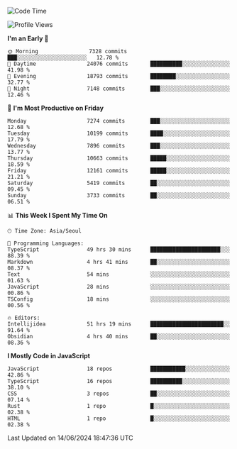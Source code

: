 <!--START_SECTION:waka-->
![Code Time](http://img.shields.io/badge/Code%20Time-6%2C244%20hrs%2023%20mins-blue)

![Profile Views](http://img.shields.io/badge/Profile%20Views-0-blue)

**I'm an Early 🐤** 

```text
🌞 Morning                7328 commits        ███░░░░░░░░░░░░░░░░░░░░░░   12.78 % 
🌆 Daytime                24076 commits       ██████████░░░░░░░░░░░░░░░   41.98 % 
🌃 Evening                18793 commits       ████████░░░░░░░░░░░░░░░░░   32.77 % 
🌙 Night                  7148 commits        ███░░░░░░░░░░░░░░░░░░░░░░   12.46 % 
```
📅 **I'm Most Productive on Friday** 

```text
Monday                   7274 commits        ███░░░░░░░░░░░░░░░░░░░░░░   12.68 % 
Tuesday                  10199 commits       ████░░░░░░░░░░░░░░░░░░░░░   17.79 % 
Wednesday                7896 commits        ███░░░░░░░░░░░░░░░░░░░░░░   13.77 % 
Thursday                 10663 commits       █████░░░░░░░░░░░░░░░░░░░░   18.59 % 
Friday                   12161 commits       █████░░░░░░░░░░░░░░░░░░░░   21.21 % 
Saturday                 5419 commits        ██░░░░░░░░░░░░░░░░░░░░░░░   09.45 % 
Sunday                   3733 commits        ██░░░░░░░░░░░░░░░░░░░░░░░   06.51 % 
```


📊 **This Week I Spent My Time On** 

```text
🕑︎ Time Zone: Asia/Seoul

💬 Programming Languages: 
TypeScript               49 hrs 30 mins      ██████████████████████░░░   88.39 % 
Markdown                 4 hrs 41 mins       ██░░░░░░░░░░░░░░░░░░░░░░░   08.37 % 
Text                     54 mins             ░░░░░░░░░░░░░░░░░░░░░░░░░   01.63 % 
JavaScript               28 mins             ░░░░░░░░░░░░░░░░░░░░░░░░░   00.86 % 
TSConfig                 18 mins             ░░░░░░░░░░░░░░░░░░░░░░░░░   00.56 % 

🔥 Editors: 
Intellijidea             51 hrs 19 mins      ███████████████████████░░   91.64 % 
Obsidian                 4 hrs 40 mins       ██░░░░░░░░░░░░░░░░░░░░░░░   08.36 % 
```

**I Mostly Code in JavaScript** 

```text
JavaScript               18 repos            ███████████░░░░░░░░░░░░░░   42.86 % 
TypeScript               16 repos            ██████████░░░░░░░░░░░░░░░   38.10 % 
CSS                      3 repos             ██░░░░░░░░░░░░░░░░░░░░░░░   07.14 % 
Rust                     1 repo              █░░░░░░░░░░░░░░░░░░░░░░░░   02.38 % 
HTML                     1 repo              █░░░░░░░░░░░░░░░░░░░░░░░░   02.38 % 
```




 Last Updated on 14/06/2024 18:47:36 UTC
<!--END_SECTION:waka-->
